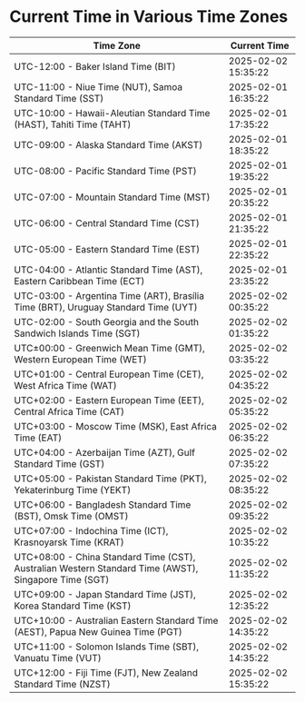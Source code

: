 # Current Time in Various Time Zones

| Time Zone | Current Time |
|-----------|--------------|
| UTC-12:00 - Baker Island Time (BIT) | 2025-02-02 15:35:22 |
| UTC-11:00 - Niue Time (NUT), Samoa Standard Time (SST) | 2025-02-01 16:35:22 |
| UTC-10:00 - Hawaii-Aleutian Standard Time (HAST), Tahiti Time (TAHT) | 2025-02-01 17:35:22 |
| UTC-09:00 - Alaska Standard Time (AKST) | 2025-02-01 18:35:22 |
| UTC-08:00 - Pacific Standard Time (PST) | 2025-02-01 19:35:22 |
| UTC-07:00 - Mountain Standard Time (MST) | 2025-02-01 20:35:22 |
| UTC-06:00 - Central Standard Time (CST) | 2025-02-01 21:35:22 |
| UTC-05:00 - Eastern Standard Time (EST) | 2025-02-01 22:35:22 |
| UTC-04:00 - Atlantic Standard Time (AST), Eastern Caribbean Time (ECT) | 2025-02-01 23:35:22 |
| UTC-03:00 - Argentina Time (ART), Brasília Time (BRT), Uruguay Standard Time (UYT) | 2025-02-02 00:35:22 |
| UTC-02:00 - South Georgia and the South Sandwich Islands Time (SGT) | 2025-02-02 01:35:22 |
| UTC±00:00 - Greenwich Mean Time (GMT), Western European Time (WET) | 2025-02-02 03:35:22 |
| UTC+01:00 - Central European Time (CET), West Africa Time (WAT) | 2025-02-02 04:35:22 |
| UTC+02:00 - Eastern European Time (EET), Central Africa Time (CAT) | 2025-02-02 05:35:22 |
| UTC+03:00 - Moscow Time (MSK), East Africa Time (EAT) | 2025-02-02 06:35:22 |
| UTC+04:00 - Azerbaijan Time (AZT), Gulf Standard Time (GST) | 2025-02-02 07:35:22 |
| UTC+05:00 - Pakistan Standard Time (PKT), Yekaterinburg Time (YEKT) | 2025-02-02 08:35:22 |
| UTC+06:00 - Bangladesh Standard Time (BST), Omsk Time (OMST) | 2025-02-02 09:35:22 |
| UTC+07:00 - Indochina Time (ICT), Krasnoyarsk Time (KRAT) | 2025-02-02 10:35:22 |
| UTC+08:00 - China Standard Time (CST), Australian Western Standard Time (AWST), Singapore Time (SGT) | 2025-02-02 11:35:22 |
| UTC+09:00 - Japan Standard Time (JST), Korea Standard Time (KST) | 2025-02-02 12:35:22 |
| UTC+10:00 - Australian Eastern Standard Time (AEST), Papua New Guinea Time (PGT) | 2025-02-02 14:35:22 |
| UTC+11:00 - Solomon Islands Time (SBT), Vanuatu Time (VUT) | 2025-02-02 14:35:22 |
| UTC+12:00 - Fiji Time (FJT), New Zealand Standard Time (NZST) | 2025-02-02 15:35:22 |

